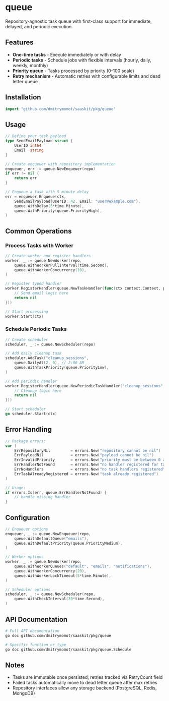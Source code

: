 # queue

Repository-agnostic task queue with first-class support for immediate, delayed, and periodic execution.

## Features

- **One-time tasks** - Execute immediately or with delay
- **Periodic tasks** - Schedule jobs with flexible intervals (hourly, daily, weekly, monthly)
- **Priority queue** - Tasks processed by priority (0-100 scale)
- **Retry mechanism** - Automatic retries with configurable limits and dead letter queue

## Installation

```go
import "github.com/dmitrymomot/saaskit/pkg/queue"
```

## Usage

```go
// Define your task payload
type SendEmailPayload struct {
    UserID int64
    Email  string
}

// Create enqueuer with repository implementation
enqueuer, err := queue.NewEnqueuer(repo)
if err != nil {
    return err
}

// Enqueue a task with 5 minute delay
err = enqueuer.Enqueue(ctx,
    SendEmailPayload{UserID: 42, Email: "user@example.com"},
    queue.WithDelay(5*time.Minute),
    queue.WithPriority(queue.PriorityHigh),
)
```

## Common Operations

### Process Tasks with Worker

```go
// Create worker and register handlers
worker, _ := queue.NewWorker(repo,
    queue.WithWorkerPullInterval(time.Second),
    queue.WithWorkerConcurrency(10),
)

// Register typed handler
worker.RegisterHandler(queue.NewTaskHandler(func(ctx context.Context, payload SendEmailPayload) error {
    // Send email logic here
    return nil
}))

// Start processing
worker.Start(ctx)
```

### Schedule Periodic Tasks

```go
// Create scheduler
scheduler, _ := queue.NewScheduler(repo)

// Add daily cleanup task
scheduler.AddTask("cleanup_sessions",
    queue.DailyAt(2, 0), // 2:00 AM
    queue.WithTaskPriority(queue.PriorityLow),
)

// Add periodic handler
worker.RegisterHandler(queue.NewPeriodicTaskHandler("cleanup_sessions", func(ctx context.Context) error {
    // Cleanup logic here
    return nil
}))

// Start scheduler
go scheduler.Start(ctx)
```

## Error Handling

```go
// Package errors:
var (
    ErrRepositoryNil         = errors.New("repository cannot be nil")
    ErrPayloadNil            = errors.New("payload cannot be nil")
    ErrInvalidPriority       = errors.New("priority must be between 0 and 100")
    ErrHandlerNotFound       = errors.New("no handler registered for task type")
    ErrNoHandlers            = errors.New("no task handlers registered")
    ErrTaskAlreadyRegistered = errors.New("task already registered")
)

// Usage:
if errors.Is(err, queue.ErrHandlerNotFound) {
    // handle missing handler
}
```

## Configuration

```go
// Enqueuer options
enqueuer, _ := queue.NewEnqueuer(repo,
    queue.WithDefaultQueue("emails"),
    queue.WithDefaultPriority(queue.PriorityMedium),
)

// Worker options
worker, _ := queue.NewWorker(repo,
    queue.WithWorkerQueues("default", "emails", "notifications"),
    queue.WithWorkerConcurrency(20),
    queue.WithWorkerLockTimeout(5*time.Minute),
)

// Scheduler options
scheduler, _ := queue.NewScheduler(repo,
    queue.WithCheckInterval(30*time.Second),
)
```

## API Documentation

```bash
# Full API documentation
go doc github.com/dmitrymomot/saaskit/pkg/queue

# Specific function or type
go doc github.com/dmitrymomot/saaskit/pkg/queue.Schedule
```

## Notes

- Tasks are immutable once persisted; retries tracked via RetryCount field
- Failed tasks automatically move to dead letter queue after max retries
- Repository interfaces allow any storage backend (PostgreSQL, Redis, MongoDB)
